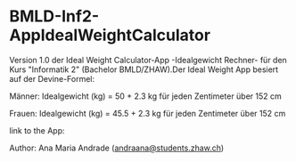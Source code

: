 # BMLD-Inf2-AppIdealWeightCalculator

Version 1.0 der Ideal Weight Calculator-App -Idealgewicht Rechner- für den Kurs "Informatik 2" (Bachelor BMLD/ZHAW).Der Ideal Weight App besiert auf der Devine-Formel: 

Männer: Idealgewicht (kg) = 50 + 2.3 kg für jeden Zentimeter über 152 cm

Frauen: Idealgewicht (kg) = 45.5 + 2.3 kg für jeden Zentimeter über 152 cm

link to the App: 

Author:
Ana Maria Andrade (andraana@students.zhaw.ch)
